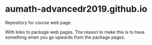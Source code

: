 # aumath-advancedr2019.github.io
Repository for course web page

With links to package web pages. The reason to make this is to have something when you go upwards from the package pages.
